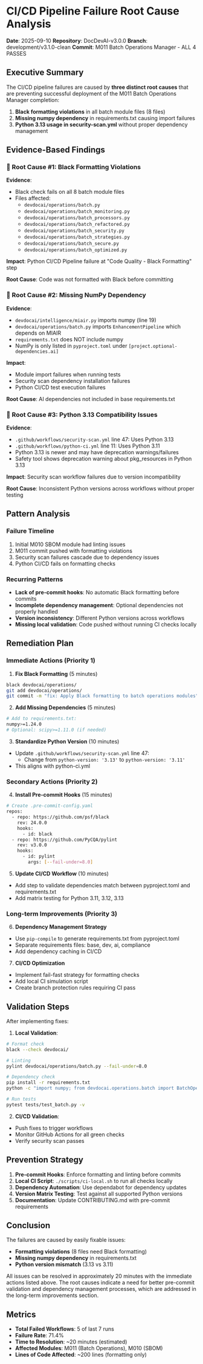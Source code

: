 # CI/CD Pipeline Failure Root Cause Analysis
**Date**: 2025-09-10
**Repository**: DocDevAI-v3.0.0
**Branch**: development/v3.1.0-clean
**Commit**: M011 Batch Operations Manager - ALL 4 PASSES

## Executive Summary

The CI/CD pipeline failures are caused by **three distinct root causes** that are preventing successful deployment of the M011 Batch Operations Manager completion:

1. **Black formatting violations** in all batch module files (8 files)
2. **Missing numpy dependency** in requirements.txt causing import failures
3. **Python 3.13 usage in security-scan.yml** without proper dependency management

## Evidence-Based Findings

### 🔴 Root Cause #1: Black Formatting Violations

**Evidence**:
- Black check fails on all 8 batch module files
- Files affected:
  - `devdocai/operations/batch.py`
  - `devdocai/operations/batch_monitoring.py`
  - `devdocai/operations/batch_processors.py`
  - `devdocai/operations/batch_refactored.py`
  - `devdocai/operations/batch_security.py`
  - `devdocai/operations/batch_strategies.py`
  - `devdocai/operations/batch_secure.py`
  - `devdocai/operations/batch_optimized.py`

**Impact**: Python CI/CD Pipeline failure at "Code Quality - Black Formatting" step

**Root Cause**: Code was not formatted with Black before committing

### 🔴 Root Cause #2: Missing NumPy Dependency

**Evidence**:
- `devdocai/intelligence/miair.py` imports numpy (line 19)
- `devdocai/operations/batch.py` imports `EnhancementPipeline` which depends on MIAIR
- `requirements.txt` does NOT include numpy
- NumPy is only listed in `pyproject.toml` under `[project.optional-dependencies.ai]`

**Impact**:
- Module import failures when running tests
- Security scan dependency installation failures
- Python CI/CD test execution failures

**Root Cause**: AI dependencies not included in base requirements.txt

### 🔴 Root Cause #3: Python 3.13 Compatibility Issues

**Evidence**:
- `.github/workflows/security-scan.yml` line 47: Uses Python 3.13
- `.github/workflows/python-ci.yml` line 11: Uses Python 3.11
- Python 3.13 is newer and may have deprecation warnings/failures
- Safety tool shows deprecation warning about pkg_resources in Python 3.13

**Impact**: Security scan workflow failures due to version incompatibility

**Root Cause**: Inconsistent Python versions across workflows without proper testing

## Pattern Analysis

### Failure Timeline
1. Initial M010 SBOM module had linting issues
2. M011 commit pushed with formatting violations
3. Security scan failures cascade due to dependency issues
4. Python CI/CD fails on formatting checks

### Recurring Patterns
- **Lack of pre-commit hooks**: No automatic Black formatting before commits
- **Incomplete dependency management**: Optional dependencies not properly handled
- **Version inconsistency**: Different Python versions across workflows
- **Missing local validation**: Code pushed without running CI checks locally

## Remediation Plan

### Immediate Actions (Priority 1)

1. **Fix Black Formatting** (5 minutes)
```bash
black devdocai/operations/
git add devdocai/operations/
git commit -m "fix: Apply Black formatting to batch operations modules"
```

2. **Add Missing Dependencies** (5 minutes)
```bash
# Add to requirements.txt:
numpy>=1.24.0
# Optional: scipy>=1.11.0 (if needed)
```

3. **Standardize Python Version** (10 minutes)
- Update `.github/workflows/security-scan.yml` line 47:
  - Change from `python-version: '3.13'` to `python-version: '3.11'`
- This aligns with python-ci.yml

### Secondary Actions (Priority 2)

4. **Install Pre-commit Hooks** (15 minutes)
```bash
# Create .pre-commit-config.yaml
repos:
  - repo: https://github.com/psf/black
    rev: 24.0.0
    hooks:
      - id: black
  - repo: https://github.com/PyCQA/pylint
    rev: v3.0.0
    hooks:
      - id: pylint
        args: [--fail-under=8.0]
```

5. **Update CI/CD Workflow** (10 minutes)
- Add step to validate dependencies match between pyproject.toml and requirements.txt
- Add matrix testing for Python 3.11, 3.12, 3.13

### Long-term Improvements (Priority 3)

6. **Dependency Management Strategy**
- Use `pip-compile` to generate requirements.txt from pyproject.toml
- Separate requirements files: base, dev, ai, compliance
- Add dependency caching in CI/CD

7. **CI/CD Optimization**
- Implement fail-fast strategy for formatting checks
- Add local CI simulation script
- Create branch protection rules requiring CI pass

## Validation Steps

After implementing fixes:

1. **Local Validation**:
```bash
# Format check
black --check devdocai/

# Linting
pylint devdocai/operations/batch.py --fail-under=8.0

# Dependency check
pip install -r requirements.txt
python -c "import numpy; from devdocai.operations.batch import BatchOperationsManager"

# Run tests
pytest tests/test_batch.py -v
```

2. **CI/CD Validation**:
- Push fixes to trigger workflows
- Monitor GitHub Actions for all green checks
- Verify security scan passes

## Prevention Strategy

1. **Pre-commit Hooks**: Enforce formatting and linting before commits
2. **Local CI Script**: `./scripts/ci-local.sh` to run all checks locally
3. **Dependency Automation**: Use dependabot for dependency updates
4. **Version Matrix Testing**: Test against all supported Python versions
5. **Documentation**: Update CONTRIBUTING.md with pre-commit requirements

## Conclusion

The failures are caused by easily fixable issues:
- **Formatting violations** (8 files need Black formatting)
- **Missing numpy dependency** in requirements.txt
- **Python version mismatch** (3.13 vs 3.11)

All issues can be resolved in approximately 20 minutes with the immediate actions listed above. The root causes indicate a need for better pre-commit validation and dependency management processes, which are addressed in the long-term improvements section.

## Metrics

- **Total Failed Workflows**: 5 of last 7 runs
- **Failure Rate**: 71.4%
- **Time to Resolution**: ~20 minutes (estimated)
- **Affected Modules**: M011 (Batch Operations), M010 (SBOM)
- **Lines of Code Affected**: ~200 lines (formatting only)
